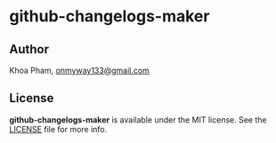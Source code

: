 # github-changelogs-maker

## Author

Khoa Pham, onmyway133@gmail.com

## License

**github-changelogs-maker** is available under the MIT license. See the [LICENSE](https://github.com/onmyway133/github-changelogs-maker/blob/master/LICENSE.md) file for more info.
